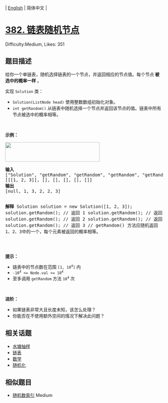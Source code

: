 
| [English](README_EN.md) | 简体中文 |

# [382. 链表随机节点](https://leetcode.cn/problems/linked-list-random-node/)
Difficulty:Medium, Likes: 351

## 题目描述

<p>给你一个单链表，随机选择链表的一个节点，并返回相应的节点值。每个节点<strong> 被选中的概率一样</strong> 。</p>

<p>实现 <code>Solution</code> 类：</p>

<ul>
	<li><code>Solution(ListNode head)</code> 使用整数数组初始化对象。</li>
	<li><code>int getRandom()</code> 从链表中随机选择一个节点并返回该节点的值。链表中所有节点被选中的概率相等。</li>
</ul>

<p>&nbsp;</p>

<p><strong>示例：</strong></p>
<img alt="" src="https://assets.leetcode.com/uploads/2021/03/16/getrand-linked-list.jpg" style="width: 302px; height: 62px;" />
<pre>
<strong>输入</strong>
["Solution", "getRandom", "getRandom", "getRandom", "getRandom", "getRandom"]
[[[1, 2, 3]], [], [], [], [], []]
<strong>输出</strong>
[null, 1, 3, 2, 2, 3]

<strong>解释</strong>
Solution solution = new Solution([1, 2, 3]);
solution.getRandom(); // 返回 1
solution.getRandom(); // 返回 3
solution.getRandom(); // 返回 2
solution.getRandom(); // 返回 2
solution.getRandom(); // 返回 3
// getRandom() 方法应随机返回 1、2、3中的一个，每个元素被返回的概率相等。</pre>

<p>&nbsp;</p>

<p><strong>提示：</strong></p>

<ul>
	<li>链表中的节点数在范围 <code>[1, 10<sup>4</sup>]</code> 内</li>
	<li><code>-10<sup>4</sup> &lt;= Node.val &lt;= 10<sup>4</sup></code></li>
	<li>至多调用&nbsp;<code>getRandom</code> 方法 <code>10<sup>4</sup></code> 次</li>
</ul>

<p>&nbsp;</p>

<p><strong>进阶：</strong></p>

<ul>
	<li>如果链表非常大且长度未知，该怎么处理？</li>
	<li>你能否在不使用额外空间的情况下解决此问题？</li>
</ul>


## 相关话题

- [水塘抽样](https://leetcode.cn/tag/reservoir-sampling/)
- [链表](https://leetcode.cn/tag/linked-list/)
- [数学](https://leetcode.cn/tag/math/)
- [随机化](https://leetcode.cn/tag/randomized/)

## 相似题目

- [随机数索引](../random-pick-index/README.md) Medium 

